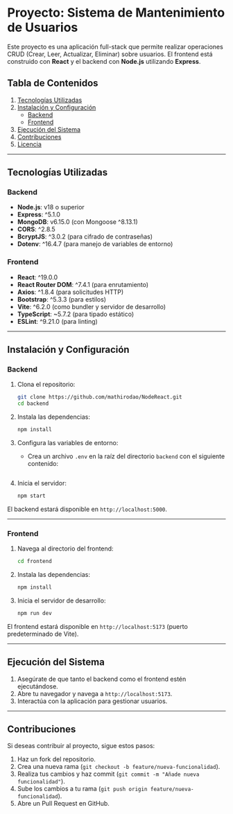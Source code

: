 # Proyecto: Sistema de Mantenimiento de Usuarios

Este proyecto es una aplicación full-stack que permite realizar operaciones CRUD (Crear, Leer, Actualizar, Eliminar) sobre usuarios. El frontend está construido con **React** y el backend con **Node.js** utilizando **Express**.

## Tabla de Contenidos

1. [Tecnologías Utilizadas](#tecnologías-utilizadas)
2. [Instalación y Configuración](#instalación-y-configuración)
   - [Backend](#backend)
   - [Frontend](#frontend)
3. [Ejecución del Sistema](#ejecución-del-sistema)
4. [Contribuciones](#contribuciones)
5. [Licencia](#licencia)

---

## Tecnologías Utilizadas

### Backend

- **Node.js**: v18 o superior
- **Express**: ^5.1.0
- **MongoDB**: v6.15.0 (con Mongoose ^8.13.1)
- **CORS**: ^2.8.5
- **BcryptJS**: ^3.0.2 (para cifrado de contraseñas)
- **Dotenv**: ^16.4.7 (para manejo de variables de entorno)

### Frontend

- **React**: ^19.0.0
- **React Router DOM**: ^7.4.1 (para enrutamiento)
- **Axios**: ^1.8.4 (para solicitudes HTTP)
- **Bootstrap**: ^5.3.3 (para estilos)
- **Vite**: ^6.2.0 (como bundler y servidor de desarrollo)
- **TypeScript**: ~5.7.2 (para tipado estático)
- **ESLint**: ^9.21.0 (para linting)

---

## Instalación y Configuración

### Backend

1. Clona el repositorio:
   ```bash
   git clone https://github.com/mathirodao/NodeReact.git
   cd backend
   ```

2. Instala las dependencias:
   ```bash
   npm install
   ```

3. Configura las variables de entorno:
   - Crea un archivo `.env` en la raíz del directorio `backend` con el siguiente contenido:
     ```env
   
     ```

4. Inicia el servidor:
   ```bash
   npm start
   ```

El backend estará disponible en `http://localhost:5000`.

---

### Frontend

1. Navega al directorio del frontend:
   ```bash
   cd frontend
   ```

2. Instala las dependencias:
   ```bash
   npm install
   ```

3. Inicia el servidor de desarrollo:
   ```bash
   npm run dev
   ```

El frontend estará disponible en `http://localhost:5173` (puerto predeterminado de Vite).

---

## Ejecución del Sistema

1. Asegúrate de que tanto el backend como el frontend estén ejecutándose.
2. Abre tu navegador y navega a `http://localhost:5173`.
3. Interactúa con la aplicación para gestionar usuarios.

---

## Contribuciones

Si deseas contribuir al proyecto, sigue estos pasos:

1. Haz un fork del repositorio.
2. Crea una nueva rama (`git checkout -b feature/nueva-funcionalidad`).
3. Realiza tus cambios y haz commit (`git commit -m "Añade nueva funcionalidad"`).
4. Sube los cambios a tu rama (`git push origin feature/nueva-funcionalidad`).
5. Abre un Pull Request en GitHub.

